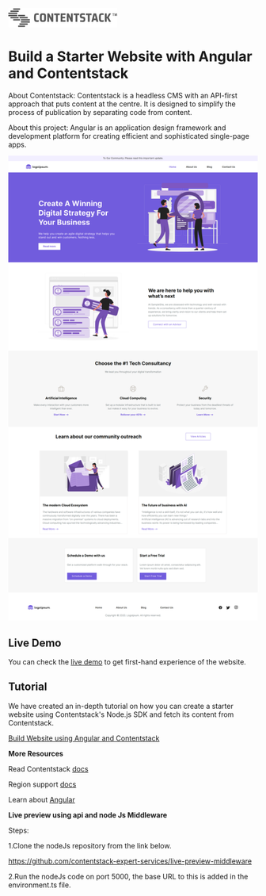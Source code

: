 [![Contentstack Logo](/static/contentstack-readme-logo.png)](https://www.contentstack.com/)


# Build a Starter Website with Angular and Contentstack

About Contentstack: Contentstack is a headless CMS with an API-first approach that puts content at the centre. It is designed to simplify the process of publication by separating code from content.

About this project: Angular is an application design framework and development platform for creating efficient and sophisticated single-page apps. 



![contentstack-angular-starter-app](/static/readme.png)

## Live Demo

You can check the [live demo](https://angular-starter-app-contentstack.vercel.app/) to get first-hand experience of the website.


## Tutorial

We have created an in-depth tutorial on how you can create a starter website using Contentstack's Node.js SDK and fetch its content from Contentstack.

[Build Website using Angular and Contentstack](https://www.contentstack.com/docs/developers/sample-apps/build-a-starter-website-with-angular-and-contentstack/)


**More Resources**

Read Contentstack [docs](https://www.contentstack.com/docs/)

Region support [docs](https://www.contentstack.com/docs/developers/selecting-region-in-contentstack-starter-apps)

Learn about [Angular](https://angular.io/)


**Live preview using api and node Js Middleware**

Steps:

1.Clone the nodeJs repository from the link below.

https://github.com/contentstack-expert-services/live-preview-middleware

2.Run the nodeJs code on port 5000, the base URL to this is added in the environment.ts file.